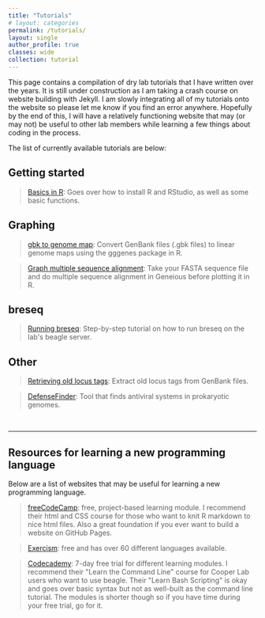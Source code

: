 ```yaml
---
title: "Tutorials"
# layout: categories
permalink: /tutorials/
layout: single
author_profile: true
classes: wide
collection: tutorial
---
```


This page contains a compilation of dry lab tutorials that I have written over the years. It is still under construction as I am taking a crash course on website building with Jekyll. I am slowly integrating all of my tutorials onto the website so please let me know if you find an error anywhere. Hopefully by the end of this, I will have a relatively functioning website that may (or may not) be useful to other lab members while learning a few things about coding in the process.

The list of currently available tutorials are below:

## Getting started

> [Basics in R](/tutorials/basics_in_R): Goes over how to install R and RStudio, as well as some basic functions.

## Graphing

> [gbk to genome map](/tutorials/gbk_to_genome_map): Convert GenBank files (.gbk files) to linear genome maps using the gggenes package in R.

>[Graph multiple sequence alignment](/tutorials/multiple_sequence_alignment): Take your FASTA sequence file and do multiple sequence alignment in Geneious before plotting it in R.

## breseq

> [Running breseq](/tutorials/breseq): Step-by-step tutorial on how to run breseq on the lab's beagle server.

## Other

> [Retrieving old locus tags](/tutorials/old_locus_tag): Extract old locus tags from GenBank files.

> [DefenseFinder](/tutorials/defense_finder): Tool that finds antiviral systems in prokaryotic genomes.

<br>

***

## Resources for learning a new programming language

Below are a list of websites that may be useful for learning a new programming language. 

> [freeCodeCamp](https://www.freecodecamp.org/): free, project-based learning module. I recommend their html and CSS course for those who want to knit R markdown to nice html files. Also a great foundation if you ever want to build a website on GitHub Pages.

> [Exercism](https://exercism.org/): free and has over 60 different languages available.

> [Codecademy](https://www.codecademy.com/): 7-day free trial for different learning modules. I recommend their "Learn the Command Line" course for Cooper Lab users who want to use beagle. Their "Learn Bash Scripting" is okay and goes over basic syntax but not as well-built as the command line tutorial. The modules is shorter though so if you have time during your free trial, go for it.
